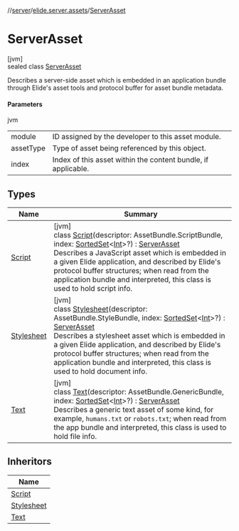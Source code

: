 //[server](../../../index.md)/[elide.server.assets](../index.md)/[ServerAsset](index.md)

# ServerAsset

[jvm]\
sealed class [ServerAsset](index.md)

Describes a server-side asset which is embedded in an application bundle through Elide's asset tools and protocol buffer for asset bundle metadata.

#### Parameters

jvm

| | |
|---|---|
| module | ID assigned by the developer to this asset module. |
| assetType | Type of asset being referenced by this object. |
| index | Index of this asset within the content bundle, if applicable. |

## Types

| Name | Summary |
|---|---|
| [Script](-script/index.md) | [jvm]<br>class [Script](-script/index.md)(descriptor: AssetBundle.ScriptBundle, index: [SortedSet](https://docs.oracle.com/javase/8/docs/api/java/util/SortedSet.html)&lt;[Int](https://kotlinlang.org/api/latest/jvm/stdlib/kotlin/-int/index.html)&gt;?) : [ServerAsset](index.md)<br>Describes a JavaScript asset which is embedded in a given Elide application, and described by Elide's protocol buffer structures; when read from the application bundle and interpreted, this class is used to hold script info. |
| [Stylesheet](-stylesheet/index.md) | [jvm]<br>class [Stylesheet](-stylesheet/index.md)(descriptor: AssetBundle.StyleBundle, index: [SortedSet](https://docs.oracle.com/javase/8/docs/api/java/util/SortedSet.html)&lt;[Int](https://kotlinlang.org/api/latest/jvm/stdlib/kotlin/-int/index.html)&gt;?) : [ServerAsset](index.md)<br>Describes a stylesheet asset which is embedded in a given Elide application, and described by Elide's protocol buffer structures; when read from the application bundle and interpreted, this class is used to hold document info. |
| [Text](-text/index.md) | [jvm]<br>class [Text](-text/index.md)(descriptor: AssetBundle.GenericBundle, index: [SortedSet](https://docs.oracle.com/javase/8/docs/api/java/util/SortedSet.html)&lt;[Int](https://kotlinlang.org/api/latest/jvm/stdlib/kotlin/-int/index.html)&gt;?) : [ServerAsset](index.md)<br>Describes a generic text asset of some kind, for example, `humans.txt` or `robots.txt`; when read from the app bundle and interpreted, this class is used to hold file info. |

## Inheritors

| Name |
|---|
| [Script](-script/index.md) |
| [Stylesheet](-stylesheet/index.md) |
| [Text](-text/index.md) |
